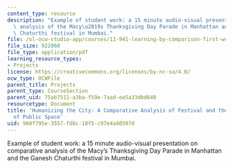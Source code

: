 ```yaml
---
content_type: resource
description: "Example of student work: a 15 minute audio-visual presentation on comparative\
  \ analysis of the Macy\u2019s Thanksgiving Day Parade in Manhattan and the Ganesh\
  \ Chaturthi festival in Mumbai."
file: /ol-ocw-studio-app/courses/11-941-learning-by-comparison-first-world-third-world-cities-fall-2008/960f795e3557fd8c18f5c97e4a40597d_MIT11_941f08_proj02_final_paper.pdf
file_size: 922060
file_type: application/pdf
learning_resource_types:
- Projects
license: https://creativecommons.org/licenses/by-nc-sa/4.0/
ocw_type: OCWFile
parent_title: Projects
parent_type: CourseSection
parent_uid: 75ab7511-a3ba-f59e-7aad-ee5a33dbd640
resourcetype: Document
title: 'Humanizing the City: A Comparative Analysis of Festival and the Adaptation
  of Public Space'
uid: 960f795e-3557-fd8c-18f5-c97e4a40597d
---
```

Example of student work: a 15 minute audio-visual presentation on comparative analysis of the Macy’s Thanksgiving Day Parade in Manhattan and the Ganesh Chaturthi festival in Mumbai.